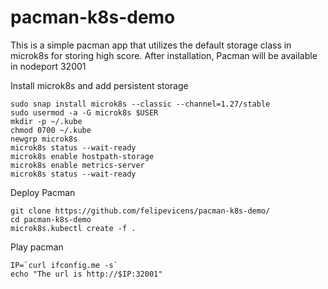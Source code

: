 # pacman-k8s-demo

This is a simple pacman app that utilizes the default storage class in microk8s for storing high score. 
After installation, Pacman will be available in nodeport 32001

Install microk8s and add persistent storage

```
sudo snap install microk8s --classic --channel=1.27/stable
sudo usermod -a -G microk8s $USER
mkdir -p ~/.kube
chmod 0700 ~/.kube
newgrp microk8s
microk8s status --wait-ready
microk8s enable hostpath-storage
microk8s enable metrics-server
microk8s status --wait-ready
```

Deploy Pacman

```
git clone https://github.com/felipevicens/pacman-k8s-demo/
cd pacman-k8s-demo
microk8s.kubectl create -f .
```

Play pacman
```
IP=`curl ifconfig.me -s`
echo "The url is http://$IP:32001"
```
